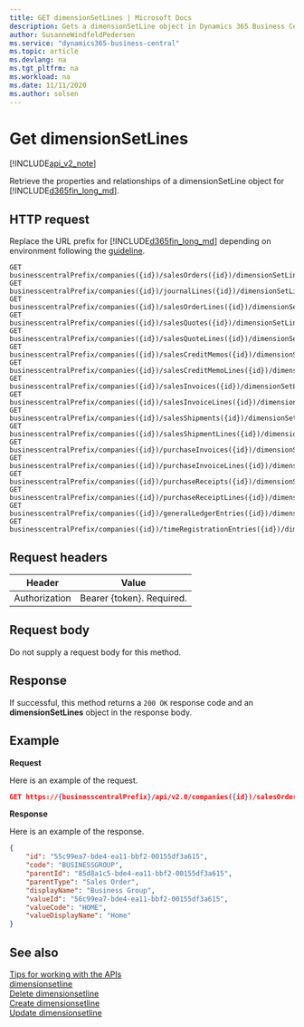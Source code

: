 ```yaml
---
title: GET dimensionSetLines | Microsoft Docs
description: Gets a dimensionSetLine object in Dynamics 365 Business Central.
author: SusanneWindfeldPedersen
ms.service: "dynamics365-business-central"
ms.topic: article
ms.devlang: na
ms.tgt_pltfrm: na
ms.workload: na
ms.date: 11/11/2020
ms.author: solsen
---
```


# Get dimensionSetLines

[!INCLUDE[api_v2_note](../../includes/api_v2_note.md)]

Retrieve the properties and relationships of a dimensionSetLine object for [!INCLUDE[d365fin_long_md](../../includes/d365fin_long_md.md)]. 


## HTTP request
Replace the URL prefix for [!INCLUDE[d365fin_long_md](../../includes/d365fin_long_md.md)] depending on environment following the [guideline](../../v2.0/endpoints-apis-for-dynamics.md).

```
GET businesscentralPrefix/companies({id})/salesOrders({id})/dimensionSetLines({id})
GET businesscentralPrefix/companies({id})/journalLines({id})/dimensionSetLines({id})
GET businesscentralPrefix/companies({id})/salesOrderLines({id})/dimensionSetLines({id})
GET businesscentralPrefix/companies({id})/salesQuotes({id})/dimensionSetLines({id})
GET businesscentralPrefix/companies({id})/salesQuoteLines({id})/dimensionSetLines({id})
GET businesscentralPrefix/companies({id})/salesCreditMemos({id})/dimensionSetLines({id})
GET businesscentralPrefix/companies({id})/salesCreditMemoLines({id})/dimensionSetLines({id})
GET businesscentralPrefix/companies({id})/salesInvoices({id})/dimensionSetLines({id})
GET businesscentralPrefix/companies({id})/salesInvoiceLines({id})/dimensionSetLines({id})
GET businesscentralPrefix/companies({id})/salesShipments({id})/dimensionSetLines({id})
GET businesscentralPrefix/companies({id})/salesShipmentLines({id})/dimensionSetLines({id})
GET businesscentralPrefix/companies({id})/purchaseInvoices({id})/dimensionSetLines({id})
GET businesscentralPrefix/companies({id})/purchaseInvoiceLines({id})/dimensionSetLines({id})
GET businesscentralPrefix/companies({id})/purchaseReceipts({id})/dimensionSetLines({id})
GET businesscentralPrefix/companies({id})/purchaseReceiptLines({id})/dimensionSetLines({id})
GET businesscentralPrefix/companies({id})/generalLedgerEntries({id})/dimensionSetLines({id})
GET businesscentralPrefix/companies({id})/timeRegistrationEntries({id})/dimensionSetLines({id})
```

## Request headers

|Header|Value|
|------|-----|
|Authorization  |Bearer {token}. Required. |

## Request body
Do not supply a request body for this method.

## Response
If successful, this method returns a ```200 OK``` response code and an **dimensionSetLines** object in the response body.

## Example

**Request**

Here is an example of the request.

```json
GET https://{businesscentralPrefix}/api/v2.0/companies({id})/salesOrders({id})/dimensionSetLines({id})
```

**Response**

Here is an example of the response. 

```json
{
    "id": "55c99ea7-bde4-ea11-bbf2-00155df3a615",
    "code": "BUSINESSGROUP",
    "parentId": "85d8a1c5-bde4-ea11-bbf2-00155df3a615",
    "parentType": "Sales Order",
    "displayName": "Business Group",
    "valueId": "56c99ea7-bde4-ea11-bbf2-00155df3a615",
    "valueCode": "HOME",
    "valueDisplayName": "Home"
}
```


## See also
[Tips for working with the APIs](/dynamics365/business-central/dev-itpro/developer/devenv-connect-apps-tips)    
[dimensionsetline](../resources/dynamics_dimensionsetline.md)    
[Delete dimensionsetline](dynamics_dimensionsetline_Delete.md)    
[Create dimensionsetline](dynamics_dimensionsetline_Create.md)    
[Update dimensionsetline](dynamics_dimensionsetline_Update.md)    
